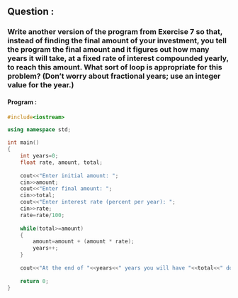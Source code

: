 ## Question :

### Write another version of the program from Exercise 7 so that, instead of finding the final amount of your investment, you tell the program the final amount and it figures out how many years it will take, at a fixed rate of interest compounded yearly, to reach this amount. What sort of loop is appropriate for this problem? (Don’t worry about fractional years; use an integer value for the year.)


#### Program : 

```C++
#include<iostream>

using namespace std;

int main()
{
    int years=0;
    float rate, amount, total;
  
    cout<<"Enter initial amount: ";
    cin>>amount;
    cout<<"Enter final amount: ";
    cin>>total;
    cout<<"Enter interest rate (percent per year): ";
    cin>>rate;
    rate=rate/100;
  
    while(total>=amount)
    {
        amount=amount + (amount * rate);
        years++;
    }
  
    cout<<"At the end of "<<years<<" years you will have "<<total<<" dollars";
  
    return 0;
}
```
